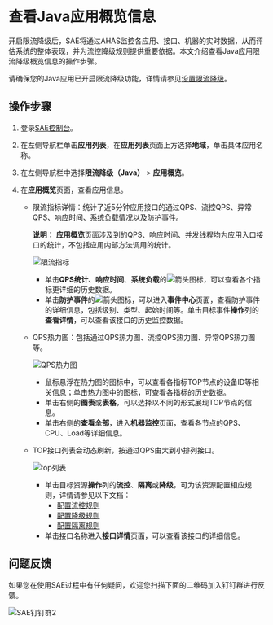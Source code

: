 # 查看Java应用概览信息

开启限流降级后，SAE将通过AHAS监控各应用、接口、机器的实时数据，从而评估系统的整体表现，并为流控降级规则提供重要依据。本文介绍查看Java应用限流降级概览信息的操作步骤。

请确保您的Java应用已开启限流降级功能，详情请参见[设置限流降级]()。

## 操作步骤

1.  登录[SAE控制台](https://sae.console.aliyun.com)。

2.  在左侧导航栏单击**应用列表**，在**应用列表**页面上方选择**地域**，单击具体应用名称。

3.  在左侧导航栏中选择**限流降级（Java）** \> **应用概览**。

4.  在**应用概览**页面，查看应用信息。

    -   限流指标详情：统计了近5分钟应用接口的通过QPS、流控QPS、异常QPS、响应时间、系统负载情况以及防护事件。

        **说明：** **应用概览**页面涉及到的QPS、响应时间、并发线程均为应用入口接口的统计，不包括应用内部方法调用的统计。

        ![限流指标](https://static-aliyun-doc.oss-cn-hangzhou.aliyuncs.com/assets/img/zh-CN/1833858951/p111855.png)

        -   单击**QPS统计**、**响应时间**、**系统负载**的![箭头](https://static-aliyun-doc.oss-cn-hangzhou.aliyuncs.com/assets/img/zh-CN/1833858951/p134465.png)图标，可以查看各个指标更详细的历史数据。
        -   单击**防护事件**的![箭头](https://static-aliyun-doc.oss-cn-hangzhou.aliyuncs.com/assets/img/zh-CN/1833858951/p134465.png)图标，可以进入**事件中心**页面，查看防护事件的详细信息，包括级别、类型、起始时间等。单击目标事件**操作**列的**查看详情**，可以查看该接口的历史监控数据。
    -   QPS热力图：包括通过QPS热力图、流控QPS热力图、异常QPS热力图等。

        ![QPS热力图](https://static-aliyun-doc.oss-cn-hangzhou.aliyuncs.com/assets/img/zh-CN/1833858951/p111854.png)

        -   鼠标悬浮在热力图的图标中，可以查看各指标TOP节点的设备ID等相关信息；单击热力图中的图标，可查看各指标的历史数据。
        -   单击右侧的**图表**或**表格**，可以选择以不同的形式展现TOP节点的信息。
        -   单击右侧的**查看全部**，进入**机器监控**页面，查看各节点的QPS、CPU、Load等详细信息。
    -   TOP接口列表会动态刷新，按通过QPS由大到小排列接口。

        ![top列表](https://static-aliyun-doc.oss-cn-hangzhou.aliyuncs.com/assets/img/zh-CN/1833858951/p111853.png)

        -   单击目标资源**操作**列的**流控**、**隔离**或**降级**，可为该资源配置相应规则，详情请参见以下文档：
            -   [配置流控规则]()
            -   [配置降级规则]()
            -   [配置隔离规则]()
        -   单击接口名称进入**接口详情**页面，可以查看该接口的详细信息。

## 问题反馈

如果您在使用SAE过程中有任何疑问，欢迎您扫描下面的二维码加入钉钉群进行反馈。

![SAE钉钉群2](https://static-aliyun-doc.oss-cn-hangzhou.aliyuncs.com/assets/img/zh-CN/5885359951/p72048.png)

